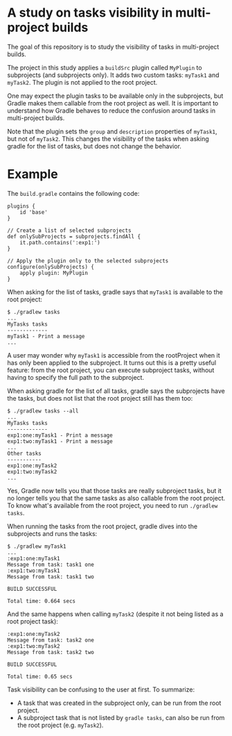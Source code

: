 # A study on tasks visibility in multi-project builds

The goal of this repository is to study the visibility of tasks
in multi-project builds.

The project in this study applies a `buildSrc` plugin called `MyPlugin`
to subprojects (and subprojects only). It adds two custom tasks: `myTask1`
and `myTask2`.  The plugin is not applied to the root project.

One may expect the plugin tasks to be available only in the subprojects,
but Gradle makes them callable from the root project as well. It is
important to understand how Gradle behaves to reduce the confusion around
tasks in multi-project builds.

Note that the plugin sets the `group` and `description` properties of
`myTask1`, but not of `myTask2`. This changes the visibility of the tasks
when asking gradle for the list of tasks, but does not change the behavior.

# Example

The `build.gradle` contains the following code:

```
plugins {
    id 'base'
}

// Create a list of selected subprojects
def onlySubProjects = subprojects.findAll {
    it.path.contains(':exp1:')
}

// Apply the plugin only to the selected subprojects
configure(onlySubProjects) {
    apply plugin: MyPlugin
}
```

When asking for the list of tasks, gradle says that `myTask1` is
available to the root project:

```
$ ./gradlew tasks
...
MyTasks tasks
-------------
myTask1 - Print a message
...
```

A user may wonder why `myTask1` is accessible from the rootProject when
it has only been applied to the subproject. It turns out this is a pretty
useful feature: from the root project, you can execute subproject tasks,
without having to specify the full path to the subproject.

When asking gradle for the list of all tasks, gradle says the subprojects
have the tasks, but does not list that the root project still has
them too:

```
$ ./gradlew tasks --all
...
MyTasks tasks
-------------
exp1:one:myTask1 - Print a message
exp1:two:myTask1 - Print a message
...
Other tasks
-----------
exp1:one:myTask2
exp1:two:myTask2
...

```

Yes, Gradle now tells you that those tasks are really subproject tasks,
but it no longer tells you that the same tasks as also callable from
the root project. To know what's available from the root project, you
need to run `./gradlew tasks`.

When running the tasks from the root project, gradle dives into the
subprojects and runs the tasks:

```
$ ./gradlew myTask1
...
:exp1:one:myTask1
Message from task: task1 one
:exp1:two:myTask1
Message from task: task1 two

BUILD SUCCESSFUL

Total time: 0.664 secs
```

And the same happens when calling `myTask2` (despite it not being listed
as a root project task):

```
:exp1:one:myTask2
Message from task: task2 one
:exp1:two:myTask2
Message from task: task2 two

BUILD SUCCESSFUL

Total time: 0.65 secs
```

Task visibility can be confusing to the user at first. To summarize:

* A task that was created in the subproject only, can be run from the root project.
* A subproject task that is not listed by `gradle tasks`, can also be run from the root project (e.g. `myTask2`).

